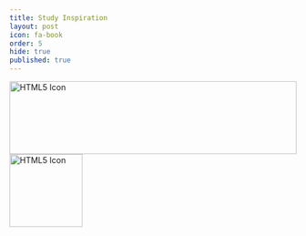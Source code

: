 ```yaml
---
title: Study Inspiration
layout: post
icon: fa-book
order: 5
hide: true
published: true
---
```

<!DOCTYPE html>
<html>
<head>
<style>
img {
  width: 100%;
}
</style>
</head>
<body>

<img src="html5.gif" alt="HTML5 Icon" width="128" height="128">
<img src="html5.gif" alt="HTML5 Icon" style="width:128px;height:128px;">

</body>
</html>